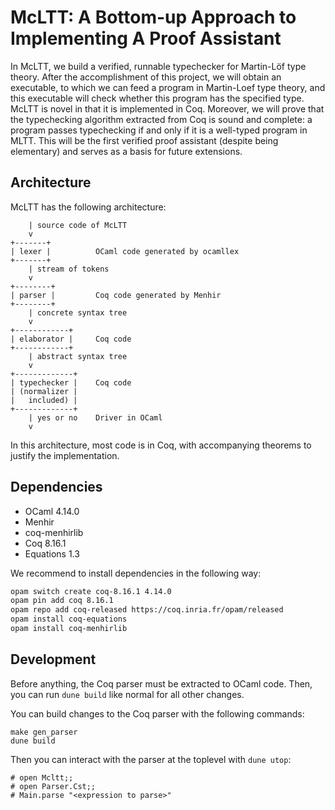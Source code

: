 # McLTT: A Bottom-up Approach to Implementing A Proof Assistant

In McLTT, we build a verified, runnable typechecker for Martin-Löf type theory. After
the accomplishment of this project, we will obtain an executable, to which we can feed
a program in Martin-Loef type theory, and this executable will check whether this
program has the specified type. McLTT is novel in that it is implemented in
Coq. Moreover, we will prove that the typechecking algorithm extracted from Coq is
sound and complete: a program passes typechecking if and only if it is a well-typed
program in MLTT. This will be the first verified proof assistant (despite being
elementary) and serves as a basis for future extensions. 


## Architecture

McLTT has the following architecture:

```
    | source code of McLTT
    v
+-------+
| lexer |          OCaml code generated by ocamllex
+-------+
    | stream of tokens
    v
+--------+
| parser |         Coq code generated by Menhir
+--------+
    | concrete syntax tree
    v
+------------+
| elaborator |     Coq code
+------------+
    | abstract syntax tree
    v
+-------------+
| typechecker |    Coq code
| (normalizer |
|   included) |
+-------------+
    | yes or no    Driver in OCaml
    v
```

In this architecture, most code is in Coq, with accompanying theorems to justify the
implementation. 


## Dependencies

* OCaml 4.14.0
* Menhir
* coq-menhirlib
* Coq 8.16.1
* Equations 1.3

We recommend to install dependencies in the following way:

```bash
opam switch create coq-8.16.1 4.14.0
opam pin add coq 8.16.1
opam repo add coq-released https://coq.inria.fr/opam/released
opam install coq-equations
opam install coq-menhirlib
```

## Development

Before anything, the Coq parser must be extracted to OCaml code. Then, you can run `dune build` like normal for all other changes.

You can build changes to the Coq parser with the following commands:
```
make gen_parser
dune build
```

Then you can interact with the parser at the toplevel with `dune utop`:
```
# open Mcltt;;
# open Parser.Cst;;
# Main.parse "<expression to parse>"
```

